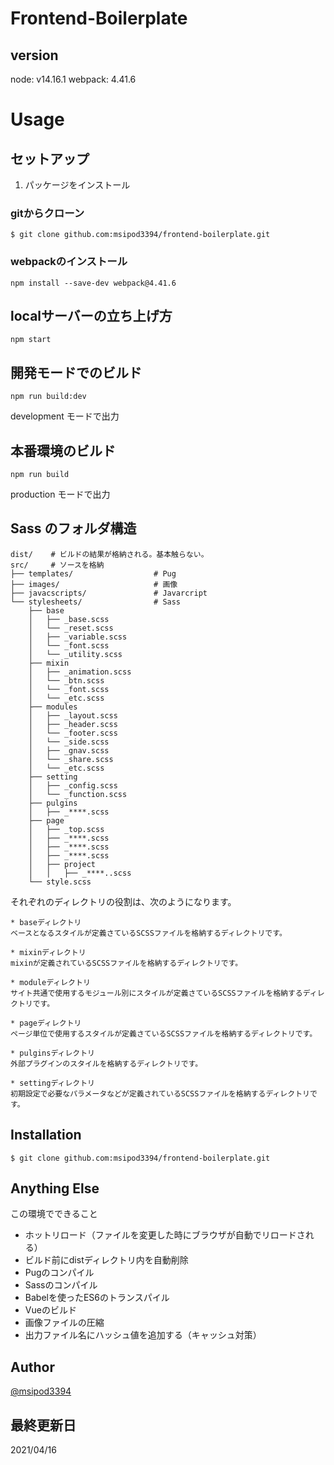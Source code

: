 # Frontend-Boilerplate

## version
node:    v14.16.1
webpack: 4.41.6

# Usage

## セットアップ

1. パッケージをインストール

### gitからクローン
```
$ git clone github.com:msipod3394/frontend-boilerplate.git
```

### webpackのインストール
```
npm install --save-dev webpack@4.41.6
```

## localサーバーの立ち上げ方
```
npm start
```

## 開発モードでのビルド
```
npm run build:dev
```

development モードで出力

## 本番環境のビルド
```
npm run build
```

production モードで出力

## Sass のフォルダ構造

```
dist/    # ビルドの結果が格納される。基本触らない。
src/     # ソースを格納
├── templates/                  # Pug
├── images/                     # 画像
├── javacscripts/               # Javarcript
└── stylesheets/                # Sass
    ├── base                    
    │   ├── _base.scss
    │   └── _reset.scss
    │   ├── _variable.scss
    │   └── _font.scss
    │   └── _utility.scss
    ├── mixin
    │   ├── _animation.scss
    │   └── _btn.scss
    │   └── _font.scss
    │   └── _etc.scss
    ├── modules
    │   ├── _layout.scss
    │   ├── _header.scss
    │   └── _footer.scss
    │   └── _side.scss
    │   ├── _gnav.scss
    │   └── _share.scss
    │   └── _etc.scss
    ├── setting
    │   ├── _config.scss
    │   └── _function.scss
    ├── pulgins
    │   ├── _****.scss
    ├── page
    │   ├── _top.scss
    │   ├── _****.scss
    │   ├── _****.scss
    │   ├── _****.scss
    │   ├── project
    │   │   ├── _****..scss
    └── style.scss
```

それぞれのディレクトリの役割は、次のようになります。

```
* baseディレクトリ
ベースとなるスタイルが定義さているSCSSファイルを格納するディレクトリです。

* mixinディレクトリ
mixinが定義されているSCSSファイルを格納するディレクトリです。

* moduleディレクトリ
サイト共通で使用するモジュール別にスタイルが定義さているSCSSファイルを格納するディレクトリです。

* pageディレクトリ
ページ単位で使用するスタイルが定義さているSCSSファイルを格納するディレクトリです。

* pulginsディレクトリ
外部プラグインのスタイルを格納するディレクトリです。

* settingディレクトリ
初期設定で必要なパラメータなどが定義されているSCSSファイルを格納するディレクトリです。
```

## Installation
```
$ git clone github.com:msipod3394/frontend-boilerplate.git
```

## Anything Else
この環境でできること
* ホットリロード（ファイルを変更した時にブラウザが自動でリロードされる）
* ビルド前にdistディレクトリ内を自動削除
* Pugのコンパイル
* Sassのコンパイル
* Babelを使ったES6のトランスパイル
* Vueのビルド
* 画像ファイルの圧縮
* 出力ファイル名にハッシュ値を追加する（キャッシュ対策）



## Author

[@msipod3394](https://github.com/msipod3394)

## 最終更新日
2021/04/16